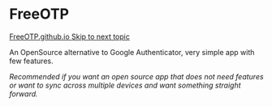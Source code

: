 # FreeOTP

[FreeOTP.github.io   ](https://freeotp.github.io/)                                                                        [   ](/antivirus.md)                                                                    [Skip to next topic](/antivirus.md)

An OpenSource alternative to Google Authenticator, very simple app with few features.

_Recommended if you want an open source app that does not need features or want to sync across multiple devices and want something straight forward._


